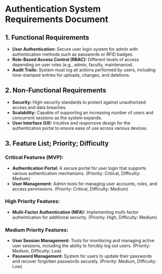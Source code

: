 
# Authentication System Requirements Document

## 1. Functional Requirements
- **User Authentication:** Secure user login system for admin with authentication methods such as passwords or RFID badges.
- **Role-Based Access Control (RBAC):** Different levels of access depending on user roles (e.g., admin, faculty, maintenance).
- **Audit Trails:** System must log all actions performed by users, including time-stamped entries for uploads, changes, and deletions.

## 2. Non-Functional Requirements
- **Security:** High-security standards to protect against unauthorized access and data breaches.
- **Scalability:** Capable of supporting an increasing number of users and concurrent sessions as the system expands.
- **User Interface (UI):** Intuitive and responsive design for the authentication portal to ensure ease of use across various devices.

## 3. Feature List; Priority; Difficulty
### Critical Features (MVP):
- **Authentication Portal:** A secure portal for user login that supports various authentication mechanisms. (Priority: Critical, Difficulty: Medium)
- **User Management:** Admin tools for managing user accounts, roles, and access permissions. (Priority: Critical, Difficulty: Medium)

### High Priority Features:
- **Multi-Factor Authentication (MFA):** Implementing multi-factor authentication for additional security. (Priority: High, Difficulty: Medium)

### Medium Priority Features:
- **User Session Management:** Tools for monitoring and managing active user sessions, including the ability to forcibly log out users. (Priority: Medium, Difficulty: Low)
- **Password Management:** System for users to update their passwords and recover forgotten passwords securely. (Priority: Medium, Difficulty: Low)
